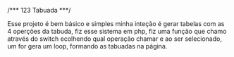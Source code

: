 /*** 123 Tabuada ***/

Esse projeto é bem básico e simples minha inteção é gerar tabelas com as 4 operções da tabuda, fiz esse sistema em php, 
fiz uma função que chamo através do switch ecolhendo qual operação chamar e ao ser selecionado, um for gera um loop, formando as tabuadas na página. 
